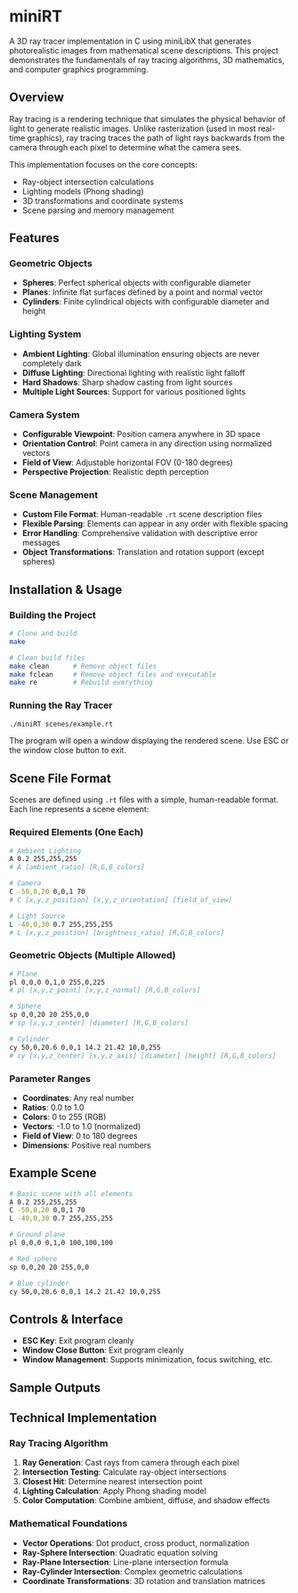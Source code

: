 # miniRT

A 3D ray tracer implementation in C using miniLibX that generates photorealistic images from mathematical scene descriptions. This project demonstrates the fundamentals of ray tracing algorithms, 3D mathematics, and computer graphics programming.

## Overview

Ray tracing is a rendering technique that simulates the physical behavior of light to generate realistic images. Unlike rasterization (used in most real-time graphics), ray tracing traces the path of light rays backwards from the camera through each pixel to determine what the camera sees.

This implementation focuses on the core concepts:
- Ray-object intersection calculations
- Lighting models (Phong shading)
- 3D transformations and coordinate systems
- Scene parsing and memory management

## Features

### Geometric Objects
- **Spheres**: Perfect spherical objects with configurable diameter
- **Planes**: Infinite flat surfaces defined by a point and normal vector
- **Cylinders**: Finite cylindrical objects with configurable diameter and height

### Lighting System
- **Ambient Lighting**: Global illumination ensuring objects are never completely dark
- **Diffuse Lighting**: Directional lighting with realistic light falloff
- **Hard Shadows**: Sharp shadow casting from light sources
- **Multiple Light Sources**: Support for various positioned lights

### Camera System
- **Configurable Viewpoint**: Position camera anywhere in 3D space
- **Orientation Control**: Point camera in any direction using normalized vectors
- **Field of View**: Adjustable horizontal FOV (0-180 degrees)
- **Perspective Projection**: Realistic depth perception

### Scene Management
- **Custom File Format**: Human-readable `.rt` scene description files
- **Flexible Parsing**: Elements can appear in any order with flexible spacing
- **Error Handling**: Comprehensive validation with descriptive error messages
- **Object Transformations**: Translation and rotation support (except spheres)

## Installation & Usage

### Building the Project
```bash
# Clone and build
make

# Clean build files
make clean      # Remove object files
make fclean     # Remove object files and executable
make re         # Rebuild everything
```

### Running the Ray Tracer
```bash
./miniRT scenes/example.rt
```

The program will open a window displaying the rendered scene. Use ESC or the window close button to exit.

## Scene File Format

Scenes are defined using `.rt` files with a simple, human-readable format. Each line represents a scene element:

### Required Elements (One Each)
```bash
# Ambient Lighting
A 0.2 255,255,255
# A [ambient_ratio] [R,G,B_colors]

# Camera
C -50,0,20 0,0,1 70
# C [x,y,z_position] [x,y,z_orientation] [field_of_view]

# Light Source
L -40,0,30 0.7 255,255,255
# L [x,y,z_position] [brightness_ratio] [R,G,B_colors]
```

### Geometric Objects (Multiple Allowed)
```bash
# Plane
pl 0,0,0 0,1,0 255,0,225
# pl [x,y,z_point] [x,y,z_normal] [R,G,B_colors]

# Sphere
sp 0,0,20 20 255,0,0
# sp [x,y,z_center] [diameter] [R,G,B_colors]

# Cylinder
cy 50,0,20.6 0,0,1 14.2 21.42 10,0,255
# cy [x,y,z_center] [x,y,z_axis] [diameter] [height] [R,G,B_colors]
```

### Parameter Ranges
- **Coordinates**: Any real number
- **Ratios**: 0.0 to 1.0
- **Colors**: 0 to 255 (RGB)
- **Vectors**: -1.0 to 1.0 (normalized)
- **Field of View**: 0 to 180 degrees
- **Dimensions**: Positive real numbers

## Example Scene

```bash
# Basic scene with all elements
A 0.2 255,255,255
C -50,0,20 0,0,1 70
L -40,0,30 0.7 255,255,255

# Ground plane
pl 0,0,0 0,1,0 100,100,100

# Red sphere
sp 0,0,20 20 255,0,0

# Blue cylinder
cy 50,0,20.6 0,0,1 14.2 21.42 10,0,255
```

## Controls & Interface

- **ESC Key**: Exit program cleanly
- **Window Close Button**: Exit program cleanly
- **Window Management**: Supports minimization, focus switching, etc.

## Sample Outputs



## Technical Implementation

### Ray Tracing Algorithm
1. **Ray Generation**: Cast rays from camera through each pixel
2. **Intersection Testing**: Calculate ray-object intersections
3. **Closest Hit**: Determine nearest intersection point
4. **Lighting Calculation**: Apply Phong shading model
5. **Color Computation**: Combine ambient, diffuse, and shadow effects

### Mathematical Foundations
- **Vector Operations**: Dot product, cross product, normalization
- **Ray-Sphere Intersection**: Quadratic equation solving
- **Ray-Plane Intersection**: Line-plane intersection formula
- **Ray-Cylinder Intersection**: Complex geometric calculations
- **Coordinate Transformations**: 3D rotation and translation matrices

